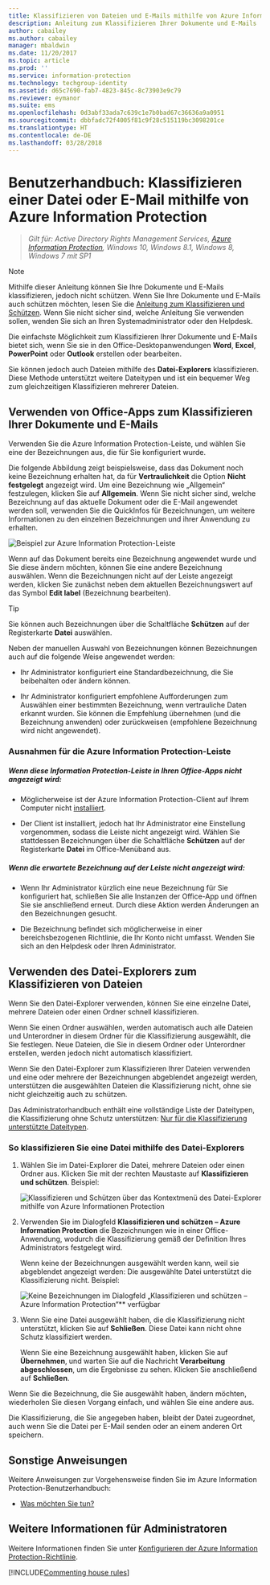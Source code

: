 ```yaml
---
title: Klassifizieren von Dateien und E-Mails mithilfe von Azure Information Protection
description: Anleitung zum Klassifizieren Ihrer Dokumente und E-Mails
author: cabailey
ms.author: cabailey
manager: mbaldwin
ms.date: 11/20/2017
ms.topic: article
ms.prod: ''
ms.service: information-protection
ms.technology: techgroup-identity
ms.assetid: d65c7690-fab7-4823-845c-8c73903e9c79
ms.reviewer: eymanor
ms.suite: ems
ms.openlocfilehash: 0d3abf33ada7c639c1e7b0bad67c36636a9a0951
ms.sourcegitcommit: dbbfadc72f4005f81c9f28c515119bc3098201ce
ms.translationtype: HT
ms.contentlocale: de-DE
ms.lasthandoff: 03/28/2018
---
```

# <a name="user-guide-classify-a-file-or-email-by-using-azure-information-protection"></a>Benutzerhandbuch: Klassifizieren einer Datei oder E-Mail mithilfe von Azure Information Protection

>*Gilt für: Active Directory Rights Management Services, [Azure Information Protection](https://azure.microsoft.com/pricing/details/information-protection), Windows 10, Windows 8.1, Windows 8, Windows 7 mit SP1*

> [!NOTE]
> Mithilfe dieser Anleitung können Sie Ihre Dokumente und E-Mails klassifizieren, jedoch nicht schützen. Wenn Sie Ihre Dokumente und E-Mails auch schützen möchten, lesen Sie die [Anleitung zum Klassifizieren und Schützen](client-classify-protect.md). Wenn Sie nicht sicher sind, welche Anleitung Sie verwenden sollen, wenden Sie sich an Ihren Systemadministrator oder den Helpdesk.

Die einfachste Möglichkeit zum Klassifizieren Ihrer Dokumente und E-Mails bietet sich, wenn Sie sie in den Office-Desktopanwendungen **Word**, **Excel**, **PowerPoint** oder **Outlook** erstellen oder bearbeiten. 

Sie können jedoch auch Dateien mithilfe des **Datei-Explorers** klassifizieren. Diese Methode unterstützt weitere Dateitypen und ist ein bequemer Weg zum gleichzeitigen Klassifizieren mehrerer Dateien. 

## <a name="using-office-apps-to-classify-your-documents-and-emails"></a>Verwenden von Office-Apps zum Klassifizieren Ihrer Dokumente und E-Mails

Verwenden Sie die Azure Information Protection-Leiste, und wählen Sie eine der Bezeichnungen aus, die für Sie konfiguriert wurde. 

Die folgende Abbildung zeigt beispielsweise, dass das Dokument noch keine Bezeichnung erhalten hat, da für **Vertraulichkeit** die Option **Nicht festgelegt** angezeigt wird. Um eine Bezeichnung wie „Allgemein“ festzulegen, klicken Sie auf **Allgemein**. Wenn Sie nicht sicher sind, welche Bezeichnung auf das aktuelle Dokument oder die E-Mail angewendet werden soll, verwenden Sie die QuickInfos für Bezeichnungen, um weitere Informationen zu den einzelnen Bezeichnungen und ihrer Anwendung zu erhalten. 

![Beispiel zur Azure Information Protection-Leiste](../media/info-protect-bar-not-set-callout.png)

Wenn auf das Dokument bereits eine Bezeichnung angewendet wurde und Sie diese ändern möchten, können Sie eine andere Bezeichnung auswählen. Wenn die Bezeichnungen nicht auf der Leiste angezeigt werden, klicken Sie zunächst neben dem aktuellen Bezeichnungswert auf das Symbol **Edit label** (Bezeichnung bearbeiten).

> [!TIP]
> Sie können auch Bezeichnungen über die Schaltfläche **Schützen** auf der Registerkarte **Datei** auswählen.

Neben der manuellen Auswahl von Bezeichnungen können Bezeichnungen auch auf die folgende Weise angewendet werden:

- Ihr Administrator konfiguriert eine Standardbezeichnung, die Sie beibehalten oder ändern können.

- Ihr Administrator konfiguriert empfohlene Aufforderungen zum Auswählen einer bestimmten Bezeichnung, wenn vertrauliche Daten erkannt wurden. Sie können die Empfehlung übernehmen (und die Bezeichnung anwenden) oder zurückweisen (empfohlene Bezeichnung wird nicht angewendet).

### <a name="exceptions-for-the-azure-information-protection-bar"></a>Ausnahmen für die Azure Information Protection-Leiste 

##### <a name="dont-see-this-information-protection-bar-in-your-office-apps"></a>Wenn diese Information Protection-Leiste in Ihren Office-Apps nicht angezeigt wird:

- Möglicherweise ist der Azure Information Protection-Client auf Ihrem Computer nicht [installiert](install-client-app.md).

- Der Client ist installiert, jedoch hat Ihr Administrator eine Einstellung vorgenommen, sodass die Leiste nicht angezeigt wird. Wählen Sie stattdessen Bezeichnungen über die Schaltfläche **Schützen** auf der Registerkarte **Datei** im Office-Menüband aus. 

##### <a name="is-the-label-that-you-expect-to-see-not-displayed-on-the-bar"></a>Wenn die erwartete Bezeichnung auf der Leiste nicht angezeigt wird: 

- Wenn Ihr Administrator kürzlich eine neue Bezeichnung für Sie konfiguriert hat, schließen Sie alle Instanzen der Office-App und öffnen Sie sie anschließend erneut. Durch diese Aktion werden Änderungen an den Bezeichnungen gesucht.

- Die Bezeichnung befindet sich möglicherweise in einer bereichsbezogenen Richtlinie, die Ihr Konto nicht umfasst. Wenden Sie sich an den Helpdesk oder Ihren Administrator.


## <a name="using-file-explorer-to-classify-files"></a>Verwenden des Datei-Explorers zum Klassifizieren von Dateien

Wenn Sie den Datei-Explorer verwenden, können Sie eine einzelne Datei, mehrere Dateien oder einen Ordner schnell klassifizieren. 

Wenn Sie einen Ordner auswählen, werden automatisch auch alle Dateien und Unterordner in diesem Ordner für die Klassifizierung ausgewählt, die Sie festlegen. Neue Dateien, die Sie in diesem Ordner oder Unterordner erstellen, werden jedoch nicht automatisch klassifiziert.

Wenn Sie den Datei-Explorer zum Klassifizieren Ihrer Dateien verwenden und eine oder mehrere der Bezeichnungen abgeblendet angezeigt werden, unterstützen die ausgewählten Dateien die Klassifizierung nicht, ohne sie nicht gleichzeitig auch zu schützen.

Das Administratorhandbuch enthält eine vollständige Liste der Dateitypen, die Klassifizierung ohne Schutz unterstützen: [Nur für die Klassifizierung unterstützte Dateitypen](client-admin-guide-file-types.md#file-types-supported-for-classification-only).

### <a name="to-classify-a-file-by-using-file-explorer"></a>So klassifizieren Sie eine Datei mithilfe des Datei-Explorers

1. Wählen Sie im Datei-Explorer die Datei, mehrere Dateien oder einen Ordner aus. Klicken Sie mit der rechten Maustaste auf **Klassifizieren und schützen**. Beispiel:
    
    ![Klassifizieren und Schützen über das Kontextmenü des Datei-Explorer mithilfe von Azure Informationen Protection](../media/right-click-classify-protect-folder.png)

2. Verwenden Sie im Dialogfeld **Klassifizieren und schützen – Azure Information Protection** die Bezeichnungen wie in einer Office-Anwendung, wodurch die Klassifizierung gemäß der Definition Ihres Administrators festgelegt wird. 
    
    Wenn keine der Bezeichnungen ausgewählt werden kann, weil sie abgeblendet angezeigt werden: Die ausgewählte Datei unterstützt die Klassifizierung nicht. Beispiel:
    
    ![Keine Bezeichnungen im Dialogfeld „Klassifizieren und schützen – Azure Information Protection“** verfügbar](../media/info-protect-dialog-labels-dimmed.png)

3. Wenn Sie eine Datei ausgewählt haben, die die Klassifizierung nicht unterstützt, klicken Sie auf **Schließen**. Diese Datei kann nicht ohne Schutz klassifiziert werden.
    
    Wenn Sie eine Bezeichnung ausgewählt haben, klicken Sie auf **Übernehmen**, und warten Sie auf die Nachricht **Verarbeitung abgeschlossen**, um die Ergebnisse zu sehen. Klicken Sie anschließend auf **Schließen**.

Wenn Sie die Bezeichnung, die Sie ausgewählt haben, ändern möchten, wiederholen Sie diesen Vorgang einfach, und wählen Sie eine andere aus.

Die Klassifizierung, die Sie angegeben haben, bleibt der Datei zugeordnet, auch wenn Sie die Datei per E-Mail senden oder an einem anderen Ort speichern. 
## <a name="other-instructions"></a>Sonstige Anweisungen
Weitere Anweisungen zur Vorgehensweise finden Sie im Azure Information Protection-Benutzerhandbuch:

- [Was möchten Sie tun?](client-user-guide.md#what-do-you-want-to-do)

## <a name="additional-information-for-administrators"></a>Weitere Informationen für Administratoren    
Weitere Informationen finden Sie unter [Konfigurieren der Azure Information Protection-Richtlinie](../deploy-use/configure-policy.md).

[!INCLUDE[Commenting house rules](../includes/houserules.md)]
